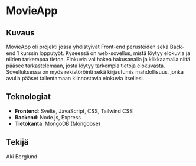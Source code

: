# MovieApp

## Kuvaus
MovieApp oli projekti jossa yhdistyivät Front-end perusteiden sekä Back-end 1 kurssin lopputyöt. Kyseessä on web-sovellus, mistä löytyy elokuvia ja niiden tarkempaa tietoa. Elokuvia voi hakea hakusanalla ja klikkaamalla niitä pääsee tarkastelemaan, josta löytyy tarkempia tietoja elokuvasta. Sovelluksessa on myös rekistöröinti sekä kirjautumis mahdollisuus, jonka avulla pääset tallentamaan kiinnostavia elokuvia itsellesi.

## Teknologiat

- **Frontend**: Svelte, JavaScript, CSS, Tailwind CSS
- **Backend**: Node.js, Express
- **Tietokanta**: MongoDB (Mongoose)

## Tekijä
Aki Berglund

